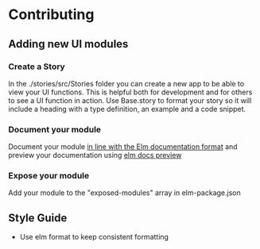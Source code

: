# Contributing

## Adding new UI modules
### Create a Story
In the ./stories/src/Stories folder you can create a new app to be able to view your UI functions. This is helpful both for development and for others to see a UI function in action. Use Base.story to format your story so it will include a heading with a type definition, an example and a code snippet.
### Document your module
Document your module [in line with the Elm documentation format](http://package.elm-lang.org/help/documentation-format) and preview your documentation using [elm docs preview](http://package.elm-lang.org/help/docs-preview)
### Expose your module
Add your module to the "exposed-modules" array in elm-package.json

## Style Guide
* Use elm format to keep consistent formatting
